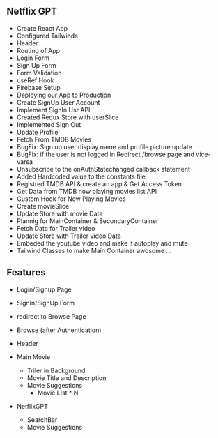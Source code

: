 ## Netflix GPT

- Create React App
- Configured Tailwinds
- Header
- Routing of App
- Login Form
- Sign Up Form
- Form Validation
- useRef Hook
- Firebase Setup
- Deploying our App to Production
- Create SignUp User Account
- Implement SignIn Usr API
- Created Redux Store with userSlice
- Implemented Sign Out
- Update Profile
- Fetch From TMDB Movies
- BugFix: Sign up user display name and profile picture update
- BugFix: if the user is not logged in Redirect /browse page and vice-varsa
- Unsubscribe to the onAuthStatechanged callback statement
- Added Hardcoded value to the constants file 
- Registred TMDB API & create an app & Get Access Token 
- Get Data from TMDB  now playing movies list API
- Custom Hook for Now Playing Movies
- Create movieSlice
- Update Store with movie Data
- Plannig for MainContainer & SecondaryContainer
- Fetch Data for Trailer video 
- Update Store with Trailer video Data
- Embeded the youtube video and make it autoplay and mute
- Tailwind Classes to make Main Container awosome
...

## Features

- Login/Signup Page
- SignIn/SignUp Form
- redirect to Browse Page

- Browse (after Authentication)
- Header
- Main Movie

  - Triler in Background
  - Movie Title and Description
  - Movie Suggestions
    - Movie LIst \* N

- NetflixGPT
  - SearchBar
  - Movie Suggestions
